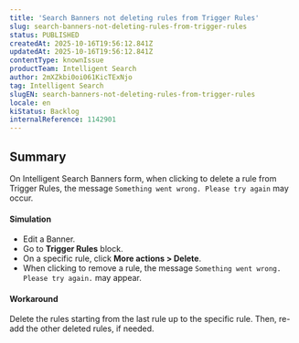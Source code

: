 ```yaml
---
title: 'Search Banners not deleting rules from Trigger Rules'
slug: search-banners-not-deleting-rules-from-trigger-rules
status: PUBLISHED
createdAt: 2025-10-16T19:56:12.841Z
updatedAt: 2025-10-16T19:56:12.841Z
contentType: knownIssue
productTeam: Intelligent Search
author: 2mXZkbi0oi061KicTExNjo
tag: Intelligent Search
slugEN: search-banners-not-deleting-rules-from-trigger-rules
locale: en
kiStatus: Backlog
internalReference: 1142901
---
```


## Summary


On Intelligent Search Banners form, when clicking to delete a rule from Trigger Rules, the message `Something went wrong. Please try again`  may occur.


#### Simulation



- Edit a Banner.
- Go to **Trigger Rules** block.
- On a specific rule, click **More actions > Delete**.
- When clicking to remove a rule, the message `Something went wrong. Please try again.` may appear.


#### Workaround


Delete the rules starting from the last rule up to the specific rule. Then, re-add the other deleted rules, if needed.



